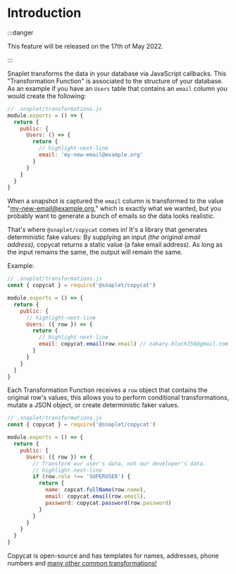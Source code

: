 # Introduction

:::danger

This feature will be released on the 17th of May 2022.

:::

Snaplet transforms the data in your database via JavaScript callbacks. This "Transformation Function" is associated to the structure of your database. As an example if you have an `Users` table that contains an `email` column you would create the following:

```js
// .snaplet/transformations.js
module.exports = () => {
  return {
    public: {
      Users: () => {
        return {
          // highlight-next-line
          email: 'my-new-email@example.org'
        }
      }
    }
  }
}
```

When a snapshot is captured the `email` column is transformed to the value "my-new-email@example.org," which is exactly what we wanted, but you probably want to generate a bunch of emails so the data looks realistic.

That's where `@snaplet/copycat` comes in! It's a library that generates deterministic fake values: By supplying an input _(the original email address),_ copycat returns a static value (a fake email address). As long as the input remains the same, the output will remain the same.

Example:

```js
// .snaplet/transformations.js
const { copycat } = require('@snaplet/copycat')

module.exports = () => {
  return {
    public: {
      // highlight-next-line
      Users: ({ row }) => {
        return {
          // highlight-next-line
          email: copycat.email(row.email) // zakary.block356@gmail.com
        }
      }
    }
  }
}
```

Each Transformation Function receives a `row` object that contains the original row's values, this allows you to perform conditional transformations, mutate a JSON object, or create deterministic faker values.

```js
// .snaplet/transformations.js
const { copycat } = require('@snaplet/copycat')

module.exports = () => {
  return {
    public: {
      Users: ({ row }) => {
        // Transform our user's data, not our developer's data.
        // highlight-next-line
        if (row.role !== 'SUPERUSER') {
          return {
            name: copcat.fullName(row.name),
            email: copycat.email(row.email),
            password: copycat.password(row.password)
          }
        }
      }
    }
  }
}
```

Copycat is open-source and has templates for names, addresses, phone numbers and [many other common transformations!](https://github.com/snaplet/copycat/#api-reference)